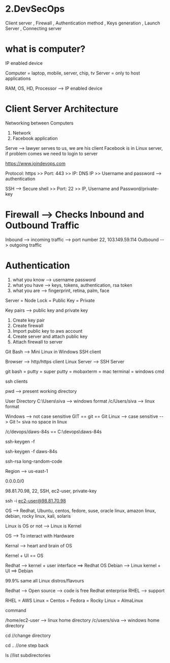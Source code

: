# 2.DevSecOps
Client server , Firewall , Authentication method , Keys generation , Launch Server , Connecting server


what is computer?
==================
IP enabled device

Computer = laptop, mobile, server, chip, tv 
Server = only to host applications

RAM, OS, HD, Processor --> IP enabled device


Client Server Architecture
===========================

Networking between Computers

1. Network
2. Facebook application

Serve --> lawyer serves to us, we are his client
Facebook is in Linux server, if problem comes we need to login to server

https://www.joindevops.com

Protocol: https >> Port: 443 >> IP: DNS IP >> Username and password --> authentication

SSH --> Secure shell  >>  Port: 22  >> IP, Username and Password/private-key

Firewall --> Checks Inbound and Outbound Traffic
=================================================
Inbound --> incoming traffic --> port number 22, 103.149.59.114
Outbound --> outgoing traffic

Authentication
===============
1. what you know --> username password
2. what you have --> keys, tokens, authentication, rsa token
3. what you are --> fingerprint, retina, palm, face

Server = Node
Lock = Public
Key = Private

Key pairs --> public key and private key


1. Create key pair
2. Create firewall
3. Import public key to aws account
4. Create server and attach public key
5. Attach firewall to server


Git Bash --> Mini Linux in Windows
SSH client

Browser --> http/https client
Linux Server --> SSH Server

git bash = putty = super putty = mobaxterm = mac terminal = windows cmd

ssh clients

pwd --> present working directory

User Directory
C:\Users\siva --> windows format
/c/Users/siva --> linux format

Windows --> not case sensitive GIT == git == Git
Linux --> case sensitive --> Git != siva no space in linux

/c/devops/daws-84s == C:\devops\daws-84s

ssh-keygen -f <file-name>

ssh-keygen -f daws-84s

ssh-rsa long-random-code 

Region --> us-east-1

0.0.0.0/0

98.81.70.98, 22, SSH, ec2-user, private-key

ssh -i <private-key> ec2-user@98.81.70.98

OS --> Redhat, Ubuntu, centos, fedore, suse, oracle linux, amazon linux, debian, rocky linux, kali, solaris

Linux is OS or not --> Linux is Kernel

OS --> To interact with Hardware

Kernal --> heart and brain of OS

Kernel + UI == OS

Redhat --> kernel + user interface ==> Redhat OS
Debian --> Linux kernel + UI ==> Debian

99.9% same all Linux distros/flavours

Redhat --> Open source --> code is free
Redhat enterprise RHEL --> support

RHEL = AWS Linux = Centos = Fedora = Rocky Linux = AlmaLinux

command <options> <inputs>

/home/ec2-user --> linux home directory
/c/users/siva --> windows home directory

cd  //change directory

cd .. //one step back

ls //list subdirectories

